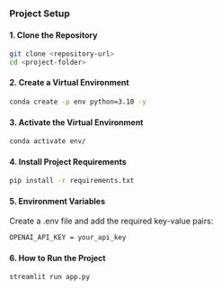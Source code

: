 ### Project Setup

#### 1. Clone the Repository
```bash
git clone <repository-url>
cd <project-folder>
```

#### 2. Create a Virtual Environment
```bash
conda create -p env python=3.10 -y
```

#### 3. Activate the Virtual Environment
```bash
conda activate env/
```

#### 4. Install Project Requirements
```bash
pip install -r requirements.txt
```

#### 5. Environment Variables
Create a .env file and add the required key-value pairs:
```bash
OPENAI_API_KEY = your_api_key
```

#### 6. How to Run the Project
```bash
streamlit run app.py
```